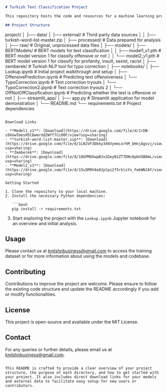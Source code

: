 ```markdown
# Turkish Text Classification Project

This repository hosts the code and resources for a machine learning project aimed at classifying Turkish texts into categories: not offensive, sexist, racist, profanity, or insult. The classification is multi-labeled and utilizes a dataset of 80,000 hand-labeled rows of Turkish data.

## Project Structure

```
project/
│
├── data/
│   ├── external/                   # Third-party data sources
│   │   ├── turkish-word-list-master.zip
│   ├── processed/                  # Data prepared for analysis
│   ├── raw/                        # Original, unprocessed data files
│
├── models/
│   ├── BERTModels/                 # BERT models for text classification
│   │   ├── model1_v1.pth           # BERT model version 1 for classify offensive or not
│   │   └── model2_v1.pth           # BERT model version 1 for classify for profanity, insult, sexist, racist
│   ├── zemberek/                   # Turkish NLP tool for typo correction
│
├── notebooks/
│   ├── Lookup.ipynb                   # Initial project walkthrough and setup
│   ├── OffensivePrediction.ipynb      # Predicting text offensiveness
│   └── TypoCorrection.ipynb           # Text correction tryouts
│   └── TypoCorrection2.ipynb          # Text correction tryouts 2
│   └── OffNotOffClassification.ipynb  # Predicting whether the text is offensive or not
│
├── streamlit_app/
│   ├── app.py                      # Streamlit application for model demonstration
│
└── README.md
└── requirements.txt                # Project dependencies
```

Download Links

- **Model1_v1**: [Download](https://drive.google.com/file/d/1rDB-s9XewTmesH5C6wmrdd2Wff7CcO0F/view?usp=sharing)
- **turkish-word-list-master.zip**: [Download](https://drive.google.com/file/d/1LNJVF3Dbky3X6VymeLorhM_bHnjAgvvj/view?usp=sharing)
- **Zemberek**: [Download](https://drive.google.com/file/d/18GPMUXwpBJx2GeyN1ZT7DNc6pbUSB0mL/view?usp=sharing)
- **Model2_v1**: [Download](https://drive.google.com/file/d/15u5M9V4e8Jplpi2f5rklsYx_FwkWNJAY/view?usp=sharing)

Getting Started

1. Clone the repository to your local machine.
2. Install the necessary Python dependencies:

   ```bash
   pip install -r requirements.txt
   ```

3. Start exploring the project with the `Lookup.ipynb` Jupyter notebook for an overview and initial analysis.

## Usage

Please contact us at kmlshnbusiness@gmail.com to access the training dataset or for more information about using the models and codebase.

## Contributing

Contributions to improve the project are welcome. Please ensure to follow the existing code structure and update the README accordingly if you add or modify functionalities.

## License

This project is open-source and available under the MIT License.

## Contact

For any queries or further details, please email us at kmlshnbusiness@gmail.com.
```

This README is crafted to provide a clear overview of your project structure, the purpose of each directory, and how to get started with your project. It also includes direct download links for your models and external data to facilitate easy setup for new users or contributors.
